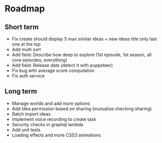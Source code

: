 Roadmap
=======

Short term
----------

- Fix create should display 5 max similar ideas + new ideas title only last one at the top
- Add multi sort
- Add field: Describe how deep to explore (1st episode, 1st season, all core episodes, everything)
- Add field: Release date (detect it with puppeteer)
- Fix bug with average score computation
- Fix auth service

Long term
---------

- Manage worlds and add more options
- Add Idea permission based on sharing (mutualize checking sharing)
- Batch import ideas
- Implement voice recording to create task
- Security checks in graphql lambda
- Add unit tests
- Loading effects and more CSS3 animations
